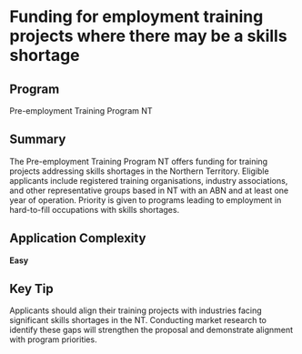 # Funding for employment training projects where there may be a skills shortage
  
## Program
Pre-employment Training Program NT

## Summary
The Pre-employment Training Program NT offers funding for training projects addressing skills shortages in the Northern Territory. Eligible applicants include registered training organisations, industry associations, and other representative groups based in NT with an ABN and at least one year of operation. Priority is given to programs leading to employment in hard-to-fill occupations with skills shortages.

## Application Complexity
**Easy**

## Key Tip
Applicants should align their training projects with industries facing significant skills shortages in the NT. Conducting market research to identify these gaps will strengthen the proposal and demonstrate alignment with program priorities.
